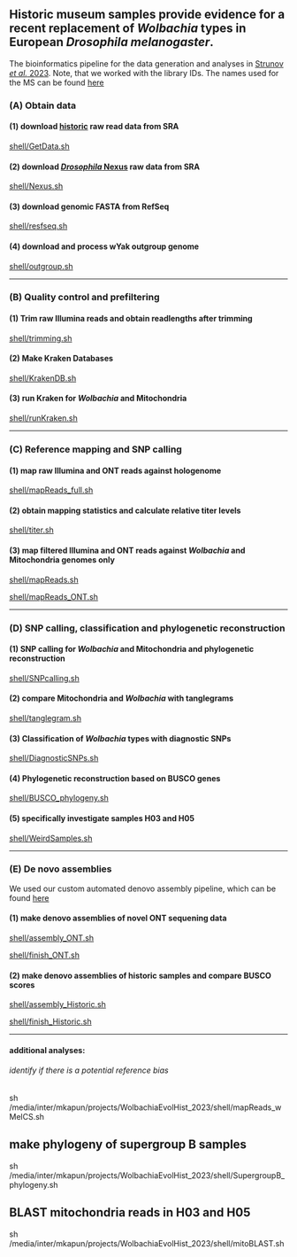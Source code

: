 ## Historic museum samples provide evidence for a recent replacement of _Wolbachia_ types in European _Drosophila melanogaster_.

The bioinformatics pipeline for the data generation and analyses in [Strunov _et al._ 2023](). Note, that we worked with the library IDs. The names used for the MS can be found [here](datasets/NAMES_CORRECT)

### (A) Obtain data

#### (1) download [historic](https://www.biorxiv.org/content/10.1101/2023.04.24.538033v1) raw read data from SRA 

[shell/GetData.sh](shell/GetData.sh)

#### (2) download [_Drosophila_ Nexus](https://www.ncbi.nlm.nih.gov/pmc/articles/PMC5100052/) raw data from SRA

[shell/Nexus.sh](shell/Nexus.sh)

#### (3) download genomic FASTA from RefSeq 

[shell/resfseq.sh](shell/resfseq.sh)

#### (4) download and process wYak outgroup genome

[shell/outgroup.sh](shell/outgroup.sh)

 ---

 ### (B) Quality control and prefiltering


#### (1) Trim raw Illumina reads and obtain readlengths after trimming

[shell/trimming.sh](shell/trimming.sh)

#### (2) Make Kraken Databases

[shell/KrakenDB.sh](shell/KrakenDB.sh)

#### (3) run Kraken for _Wolbachia_ and Mitochondria

[shell/runKraken.sh](shell/runKraken.sh)

 ---

### (C) Reference mapping and SNP calling

#### (1) map raw Illumina and ONT reads against hologenome

[shell/mapReads_full.sh](shell/mapReads_full.sh)

#### (2) obtain mapping statistics and calculate relative titer levels

[shell/titer.sh](shell/titer.sh)

#### (3) map filtered Illumina and ONT reads against _Wolbachia_ and Mitochondria genomes only

[shell/mapReads.sh](shell/mapReads.sh)

[shell/mapReads_ONT.sh](shell/mapReads_ONT.sh)

---

### (D) SNP calling, classification and phylogenetic reconstruction

#### (1) SNP calling for _Wolbachia_ and Mitochondria and phylogenetic reconstruction

[shell/SNPcalling.sh](shell/SNPcalling.sh)

#### (2) compare Mitochondria and _Wolbachia_ with tanglegrams

[shell/tanglegram.sh](shell/tanglegram.sh)

#### (3) Classification of _Wolbachia_ types with diagnostic SNPs

[shell/DiagnosticSNPs.sh](shell/DiagnosticSNPs.sh)

#### (4) Phylogenetic reconstruction based on BUSCO genes

[shell/BUSCO_phylogeny.sh](shell/BUSCO_phylogeny.sh)

#### (5) specifically investigate samples H03 and H05

[shell/WeirdSamples.sh](shell/WeirdSamples.sh)

---

### (E) De novo assemblies

We used our custom automated denovo assembly pipeline, which can be found [here](https://github.com/nhmvienna/AutDeNovo)

#### (1) make denovo assemblies of novel ONT sequening data

[shell/assembly_ONT.sh](shell/assembly_ONT.sh)

[shell/finish_ONT.sh](shell/finish_ONT.sh)

#### (2) make denovo assemblies of historic samples and compare BUSCO scores

[shell/assembly_Historic.sh](shell/assembly_Historic.sh)

[shell/finish_Historic.sh](shell/finish_Historic.sh)


---
#### additional analyses:

######  identify if there is a potential reference bias

sh /media/inter/mkapun/projects/WolbachiaEvolHist_2023/shell/mapReads_wMelCS.sh

## make phylogeny of supergroup B samples

sh /media/inter/mkapun/projects/WolbachiaEvolHist_2023/shell/SupergroupB_phylogeny.sh

## BLAST mitochondria reads in H03 and H05

sh /media/inter/mkapun/projects/WolbachiaEvolHist_2023/shell/mitoBLAST.sh